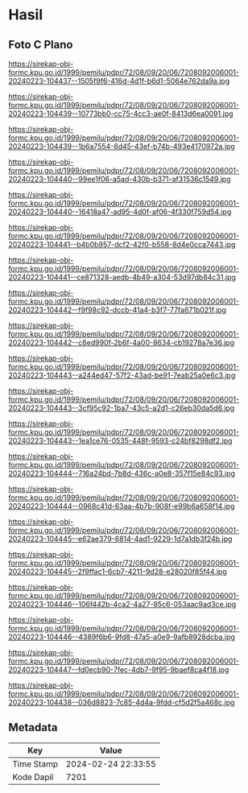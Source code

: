 # Hasil

## Foto C Plano

https://sirekap-obj-formc.kpu.go.id/1999/pemilu/pdpr/72/08/09/20/06/7208092006001-20240223-104437--1505f9f6-416d-4d1f-b6d1-5064e762da9a.jpg

https://sirekap-obj-formc.kpu.go.id/1999/pemilu/pdpr/72/08/09/20/06/7208092006001-20240223-104439--10773bb0-cc75-4cc3-ae0f-8413d6ea0091.jpg

https://sirekap-obj-formc.kpu.go.id/1999/pemilu/pdpr/72/08/09/20/06/7208092006001-20240223-104439--1b6a7554-8d45-43ef-b74b-493e4170972a.jpg

https://sirekap-obj-formc.kpu.go.id/1999/pemilu/pdpr/72/08/09/20/06/7208092006001-20240223-104440--99ee1f06-a5ad-430b-b371-af31536c1549.jpg

https://sirekap-obj-formc.kpu.go.id/1999/pemilu/pdpr/72/08/09/20/06/7208092006001-20240223-104440--16418a47-ad95-4d0f-af06-4f330f759d54.jpg

https://sirekap-obj-formc.kpu.go.id/1999/pemilu/pdpr/72/08/09/20/06/7208092006001-20240223-104441--b4b0b957-dcf2-42f0-b558-8d4e0cca7443.jpg

https://sirekap-obj-formc.kpu.go.id/1999/pemilu/pdpr/72/08/09/20/06/7208092006001-20240223-104441--ce871328-aedb-4b49-a304-53d97db84c31.jpg

https://sirekap-obj-formc.kpu.go.id/1999/pemilu/pdpr/72/08/09/20/06/7208092006001-20240223-104442--f9f98c92-dccb-41a4-b3f7-77fa671b021f.jpg

https://sirekap-obj-formc.kpu.go.id/1999/pemilu/pdpr/72/08/09/20/06/7208092006001-20240223-104442--c8ed990f-2b6f-4a00-8634-cb19278a7e36.jpg

https://sirekap-obj-formc.kpu.go.id/1999/pemilu/pdpr/72/08/09/20/06/7208092006001-20240223-104443--a244ed47-57f2-43ad-be91-7eab25a0e6c3.jpg

https://sirekap-obj-formc.kpu.go.id/1999/pemilu/pdpr/72/08/09/20/06/7208092006001-20240223-104443--3cf95c92-1ba7-43c5-a2d1-c26eb30da5d6.jpg

https://sirekap-obj-formc.kpu.go.id/1999/pemilu/pdpr/72/08/09/20/06/7208092006001-20240223-104443--1ea1ce76-0535-448f-9593-c24bf8298df2.jpg

https://sirekap-obj-formc.kpu.go.id/1999/pemilu/pdpr/72/08/09/20/06/7208092006001-20240223-104444--716a24bd-7b8d-436c-a0e8-357f15e84c93.jpg

https://sirekap-obj-formc.kpu.go.id/1999/pemilu/pdpr/72/08/09/20/06/7208092006001-20240223-104444--0968c41d-63aa-4b7b-908f-e99b6a658f14.jpg

https://sirekap-obj-formc.kpu.go.id/1999/pemilu/pdpr/72/08/09/20/06/7208092006001-20240223-104445--e62ae379-6814-4ad1-9229-1d7a1db3f24b.jpg

https://sirekap-obj-formc.kpu.go.id/1999/pemilu/pdpr/72/08/09/20/06/7208092006001-20240223-104445--2f9ffac1-6cb7-4211-9d28-e28020f85f44.jpg

https://sirekap-obj-formc.kpu.go.id/1999/pemilu/pdpr/72/08/09/20/06/7208092006001-20240223-104446--106f442b-4ca2-4a27-85c6-053aac9ad3ce.jpg

https://sirekap-obj-formc.kpu.go.id/1999/pemilu/pdpr/72/08/09/20/06/7208092006001-20240223-104446--4389f6b6-9fd8-47a5-a0e9-9afb8928dcba.jpg

https://sirekap-obj-formc.kpu.go.id/1999/pemilu/pdpr/72/08/09/20/06/7208092006001-20240223-104447--fd0ecb90-7fec-4db7-9f95-9baef8ca4f18.jpg

https://sirekap-obj-formc.kpu.go.id/1999/pemilu/pdpr/72/08/09/20/06/7208092006001-20240223-104438--036d8823-7c85-4d4a-9fdd-cf5d2f5a468c.jpg


## Metadata

| Key        | Value               |
| ---------- | ------------------- |
| Time Stamp | 2024-02-24 22:33:55 |
| Kode Dapil | 7201                |



